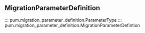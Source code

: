 ## MigrationParameterDefinition

::: pum.migration_parameter_definition.ParameterType
::: pum.migration_parameter_definition.MigrationParameterDefintion
